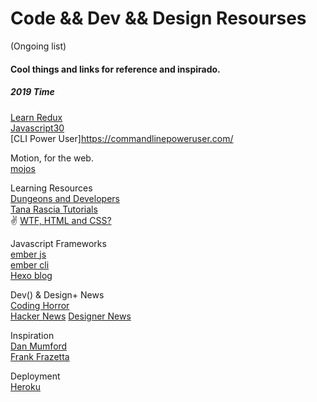 # Code && Dev && Design Resourses

(Ongoing list)

#### Cool things and links for reference and inspirado.

##### 2019 Time
[Learn Redux](https://learnredux.com/)  
[Javascript30](https://javascript30.com/)  
[CLI Power User]https://commandlinepoweruser.com/  


Motion, for the web.  
[mojos](http://mojs.io/)

Learning Resources  
[Dungeons and Developers](http://www.dungeonsanddevelopers.com/)  
[Tana Rascia Tutorials](https://www.taniarascia.com/)  
✌
[WTF, HTML and CSS?](http://wtfhtmlcss.com/)

Javascript Frameworks  
[ember js](http://emberjs.com)  
[ember cli](https://ember-cli.com/)  
[Hexo blog](https://hexo.io/)

Dev() & Design+ News  
[Coding Horror](http://blog.codinghorror.com)  
[Hacker News](https://news.ycombinator.com/)
[Designer News](https://www.designernews.co/)  

Inspiration  
[Dan Mumford](http://www.dan-mumford.com/)  
[Frank Frazetta](http://www.frazettagirls.com/)  
  
Deployment  
[Heroku](https://www.heroku.com/)

